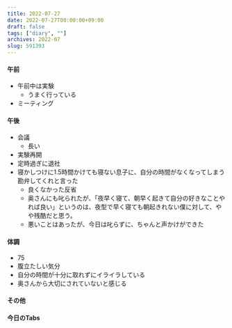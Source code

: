 ```yaml
---
title: 2022-07-27
date: 2022-07-27T00:00:00+09:00
draft: false
tags: ["diary", ""]
archives: 2022-07
slug: 591393
---
```

#### 午前
- 午前中は実験
  - うまく行っている
- ミーティング
#### 午後
- 会議
  - 長い
- 実験再開
- 定時過ぎに退社
- 寝かしつけに1.5時間かけても寝ない息子に、自分の時間がなくなってしまう勘弁してくれと言った
  - 良くなかった反省
  - 奥さんにも叱られたが、「夜早く寝て、朝早く起きて自分の好きなことやれば良い」というのは、夜型で早く寝ても朝起きれない僕に対して、やや残酷だと思う。
  - 悪いことはあったが、今日は叱らずに、ちゃんと声かけができた
#### 体調
- 75
- 腹立たしい気分
- 自分の時間が十分に取れずにイライラしている
- 奥さんから大切にされていないと感じる
#### その他
#### 今日のTabs